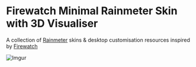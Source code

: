# Firewatch Minimal Rainmeter Skin with 3D Visualiser
A collection of [Rainmeter](www.rainmeter.net) skins & desktop customisation resources inspired by [Firewatch](firewatchgame.com)


![Imgur](http://i.imgur.com/OpJXnJI.gif)




